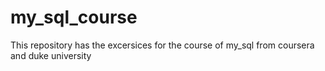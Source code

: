 # my_sql_course
This repository has the excersices for the course of my_sql from coursera and duke university
